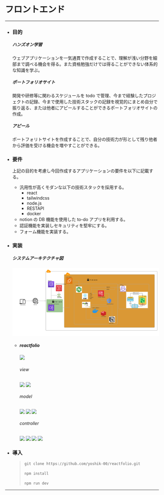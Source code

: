 # フロントエンド

---

- ### 目的

  ##### ハンズオン学習

  ウェブアプリケーションを一気通貫で作成することで、理解が浅い分野を細部まで調べる機会を得る。また資格勉強だけでは得ることができない体系的な知識を学ぶ。

  ##### ポートフォリオサイト

  開発や研修等に関わるスケジュールを todo で管理、今まで経験したプロジェクトの記録、今まで使用した技術スタックの記録を視覚的にまとめ自分で振り返る、または他者にアピールすることができるポートフォリオサイトの作成。

  ##### アピール

  ポートフォリトサイトを作成することで、自分の技術力が形として残り他者から評価を受ける機会を増やすことができる。

- ### 要件
  上記の目的を考慮し今回作成するアプリケーションの要件を以下に記載する。
  - 汎用性が高くモダンな以下の技術スタックを採用する。
    - react
    - tailwindcss
    - node.js
    - RESTAPI
    - docker
  - notion の DB 機能を使用した to-do アプリを利用する。
  - 認証機能を実装しセキュリティを堅牢にする。
  - フォーム機能を実装する。
- ### 実装

  ##### システムアーキテクチャ図

  ![alt text](architecture.png)

  - ##### reactfolio

    <img src="https://img.shields.io/badge/Vite-B73BFE?style=for-the-badge&logo=vite&logoColor=FFD62E" />

    ###### view

      <img src="https://img.shields.io/badge/React-20232A?style=for-the-badge&logo=react&logoColor=61DAFB" />
      <img src="https://img.shields.io/badge/Tailwind_CSS-38B2AC?style=for-the-badge&logo=tailwind-css&logoColor=white" />

    ###### model

      <img src="https://img.shields.io/badge/Redux-593D88?style=for-the-badge&logo=redux&logoColor=white" />
      <img src="https://img.shields.io/badge/React state-20232A?style=for-the-badge&logo=react&logoColor=61DAFB" />
      <img src="https://img.shields.io/badge/json-5E5C5C?style=for-the-badge&logo=json&logoColor=white" />

    ###### controller

      <img src="https://img.shields.io/badge/React_Router-CA4245?style=for-the-badge&logo=react-router&logoColor=white" />
      <img src="https://img.shields.io/badge/React memo-20232A?style=for-the-badge&logo=react&logoColor=61DAFB" />
      <img src="https://img.shields.io/badge/React ref-20232A?style=for-the-badge&logo=react&logoColor=61DAFB" />
      <img src="https://img.shields.io/badge/React effect-20232A?style=for-the-badge&logo=react&logoColor=61DAFB" />

- ### 導入
  > ```
  > git clone https://github.com/yoshik-00/reactfolio.git
  > 
  > npm install
  > 
  > npm run dev
  > ```

---
